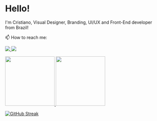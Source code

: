 # Hello!

I'm Cristiano, Visual Designer, Branding, UI/UX and Front-End developer from Brazil!

📫 How to reach me:
<p align="left">
  <a href="https://www.linkedin.com/in/cristianovitorino/">
    <img src="https://img.shields.io/badge/LinkedIn-0077B5?style=for-the-badge&logo=linkedin&logoColor=white">
  </a>
  <a href="https://dribbble.com/cristianovitorino">
    <img src="https://img.shields.io/badge/Dribbble-EA4C89?style=for-the-badge&logo=dribbble&logoColor=white">
  </a>
</p>

<div>
  <a href="https://github.com/cristianovitorino">
  <img height="160em" src="https://github-readme-stats.vercel.app/api?username=cristianovitorino&show_icons=true&theme=github_dark&include_all_commits=true&count_private=true"/>
  <img height="160em" src="https://github-readme-stats.vercel.app/api/top-langs/?username=cristianovitorino&layout=compact&langs_count=7&theme=github_dark"/>
</div>

[![GitHub Streak](https://github-readme-streak-stats.herokuapp.com?user=cristianovitorino&theme=github-dark-blue&hide_border=true&date_format=j%20M%5B%20Y%5D&fire=DD4242)](https://git.io/streak-stats)

<!--
[![Readme Card](https://github-readme-stats.vercel.app/api/pin/?username=cristianovitorino&repo=kronicle&theme=github_dark&show_icons=true)](https://github.com/cristianovitorino/kronicle)
-->

<!--
🌱 I’m building projects with:
<p align="left">
  <a>
    <img src="https://img.shields.io/badge/HTML5-E34F26?style=for-the-badge&logo=html5&logoColor=white">
  </a>
  <a>
    <img src="https://img.shields.io/badge/CSS3-1572B6?style=for-the-badge&logo=css3&logoColor=white">
  </a>
  <a>
    <img src="https://img.shields.io/badge/JavaScript-323330?style=for-the-badge&logo=javascript&logoColor=F7DF1E">
  </a>
  <a>
    <img src="https://img.shields.io/badge/Jest-C21325?style=for-the-badge&logo=jest&logoColor=white">
  </a>
  <a>
    <img src="https://img.shields.io/badge/React-20232A?style=for-the-badge&logo=react&logoColor=61DAFB">
  </a>
  <a>
    <img src="https://img.shields.io/badge/Redux-593D88?style=for-the-badge&logo=redux&logoColor=white">
  </a>
  <a>
    <img src="https://img.shields.io/badge/Node.js-339933?style=for-the-badge&logo=nodedotjs&logoColor=white">
  </a>
  <a>
    <img src="https://img.shields.io/badge/Git-F05032?style=for-the-badge&logo=git&logoColor=white">
  </a>
  <a>
    <img src="https://img.shields.io/badge/Figma-000000?style=for-the-badge&logo=figma&logoColor=white">
  </a>
  <a>
    <img src="https://img.shields.io/badge/Adobe%20Illustrator-FF9A00?style=for-the-badge&logo=adobe%20illustrator&logoColor=white">
  </a>
   <a>
    <img src="https://img.shields.io/badge/Adobe%20Photoshop-31A8FF?style=for-the-badge&logo=Adobe%20Photoshop&logoColor=black">
  </a>
    <a>
    <img src="https://img.shields.io/badge/affinitydesginer-%231B72BE.svg?style=for-the-badge&logo=affinity-designer&logoColor=white">
  </a>
   <a>
    <img src="https://img.shields.io/badge/affinityphoto-%237E4DD2.svg?style=for-the-badge&logo=affinity-photo&logoColor=white">
  </a>
   <a>
    <img src="https://img.shields.io/badge/Sketch-FFB387?style=for-the-badge&logo=sketch&logoColor=black">
  </a>
</p>
-->

<!--
### Also on my toolbox:
<p align="left">
  <a>
    <img src="https://img.shields.io/badge/Linux-FCC624?style=for-the-badge&logo=linux&logoColor=black">
  </a>
  <a>
    <img src="https://img.shields.io/badge/mac%20os-000000?style=for-the-badge&logo=apple&logoColor=white">
  </a>
  <a>
    <img src="https://img.shields.io/badge/Windows-0078D6?style=for-the-badge&logo=windows&logoColor=white">
  </a>
  <a>
    <img src="https://img.shields.io/badge/Visual_Studio_Code-0078D4?style=for-the-badge&logo=visual%20studio%20code&logoColor=white">
  </a>
  <a>
    <img src="https://img.shields.io/badge/WebStorm-000000?style=for-the-badge&logo=WebStorm&logoColor=white">
  </a>
  <a>
    <img src="https://img.shields.io/badge/Notion-000000?style=for-the-badge&logo=notion&logoColor=white">
  </a>
  <a>
    <img src="https://img.shields.io/badge/Figma-F24E1E?style=for-the-badge&logo=figma&logoColor=white">
  </a>
  <a>
    <img src="https://img.shields.io/badge/affinitydesginer-%231B72BE.svg?style=for-the-badge&logo=affinity-designer&logoColor=white">
  </a>
  <a>
    <img src="https://img.shields.io/badge/eslint-3A33D1?style=for-the-badge&logo=eslint&logoColor=white">
  </a>
  <a>
    <img src="https://img.shields.io/badge/prettier-1A2C34?style=for-the-badge&logo=prettier&logoColor=F7BA3E">
  </a>
  <a>
    <img src="https://img.shields.io/badge/stylelint-000?style=for-the-badge&logo=stylelint&logoColor=white">
  </a>
  <a>
    <img src="https://img.shields.io/badge/alacritty-F46D01?style=for-the-badge&logo=alacritty&logoColor=white">
  </a>
   <a>
    <img src="https://img.shields.io/badge/json-5E5C5C?style=for-the-badge&logo=json&logoColor=white">
  </a>
  <a>
    <img src="https://img.shields.io/badge/Unity-100000?style=for-the-badge&logo=unity&logoColor=white">
  </a>
</p>

**cristianovitorino/cristianovitorino** is a ✨ _special_ ✨ repository because its `README.md` (this file) appears on your GitHub profile.

Here are some ideas to get you started:

- 🔭 I’m currently working on ...
- 🌱 I’m currently learning ...
- 👯 I’m looking to collaborate on ...
- 🤔 I’m looking for help with ...
- 💬 Ask me about ...
- 📫 How to reach me: ...
- 😄 Pronouns: ...
- ⚡ Fun fact: ...
-->
